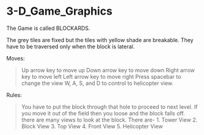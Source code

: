 # 3-D_Game_Graphics
The Game is called BLOCKARDS.

The grey tiles are fixed but the tiles with yellow shade are breakable. They have to be traversed only when the block is lateral.

Moves:
> Up arrow key to move up
> Down arrow key to move down
> Right arrow key to move left
> Left arrow key to move right
> Press spacebar to change the view
> W, A, S, and D to control to helicopter view.

Rules:
> You have to put the block through that hole to proceed to next level. 
> If you move it out of the field then you loose and the block falls off.
> there are many views to look at the block. There are-
    1. Tower View
    2. Block View
    3. Top View
    4. Front View
    5. Helicopter View
